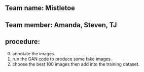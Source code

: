 ## Team name: Mistletoe
## Team member: Amanda, Steven, TJ

## procedure:
0. annotate the images.
1. run the GAN code to produce some fake images.
2. choose the best 100 images then add into the training dataset.
